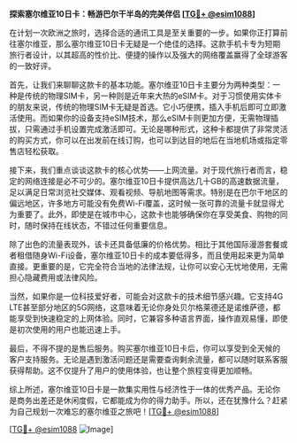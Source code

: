 **探索塞尔维亚10日卡：畅游巴尔干半岛的完美伴侣 [[TG💪+ @esim1088](https://t.me/s/esim1088)]**

在计划一次欧洲之旅时，选择合适的通讯工具是至关重要的一步。如果你正打算前往塞尔维亚，那么塞尔维亚10日卡无疑是一个绝佳的选择。这款手机卡专为短期旅行者设计，以其超高的性价比、便捷的操作以及强大的网络覆盖赢得了全球游客的一致好评。

首先，让我们来聊聊这款卡的基本功能。塞尔维亚10日卡主要分为两种类型：一种是传统的物理SIM卡，另一种则是近年来大热的eSIM卡。对于习惯使用实体卡的朋友来说，传统的物理SIM卡无疑是首选。它小巧便携，插入手机后即可立即激活使用。而如果你的设备支持eSIM技术，那么eSIM卡则更加方便，无需物理插拔，只需通过手机设置完成激活即可。无论是哪种形式，这种卡都提供了非常灵活的购买方式，你可以在出发前在线订购，也可以到达目的地后在当地机场或指定零售店轻松获取。

接下来，我们重点谈谈这款卡的核心优势——上网流量。对于现代旅行者而言，稳定的网络连接是必不可少的。塞尔维亚10日卡提供高达几十GB的高速数据流量，足以满足日常浏览社交媒体、观看视频、导航地图等需求。特别是在巴尔干地区的偏远地区，许多地方可能没有免费Wi-Fi覆盖，这时候一张可靠的流量卡就显得尤为重要了。此外，即使是在城市中心，这款卡也能够确保你在享受美食、购物的同时，随时保持在线状态，不错过任何重要信息。

除了出色的流量表现外，该卡还具备低廉的价格优势。相比于其他国际漫游套餐或者租借随身Wi-Fi设备，塞尔维亚10日卡的成本要低得多，而且使用起来更为简单直接。更重要的是，它完全符合当地的法律法规，让你可以安心无忧地使用，无需担心隐藏费用或法律风险。

当然，如果你是一位科技爱好者，可能会对这款卡的技术细节感兴趣。它支持4G LTE甚至部分地区的5G网络，这意味着无论你身处贝尔格莱德还是诺维萨德，都能享受到快速稳定的上网体验。同时，它兼容多种语言界面，操作直观易懂，即使是初次使用的用户也能迅速上手。

最后，不得不提的是售后服务。购买塞尔维亚10日卡后，你可以享受到全天候的客户支持服务。无论是遇到激活问题还是需要查询剩余流量，都可以随时联系客服获得帮助。这不仅提升了用户的使用体验，也让整个旅程变得更加顺畅。

综上所述，塞尔维亚10日卡是一款集实用性与经济性于一体的优秀产品。无论你是商务出差还是休闲度假，它都能成为你的得力助手。所以，还在犹豫什么？赶紧为自己规划一次难忘的塞尔维亚之旅吧！[[TG💪+ @esim1088](https://t.me/s/esim1088)]

[[TG💪+ @esim1088](https://t.me/s/esim1088) ![Image](https://i.postimg.cc/4NQfJmqS/Snipaste-2025-05-13-00-14-12.png)]